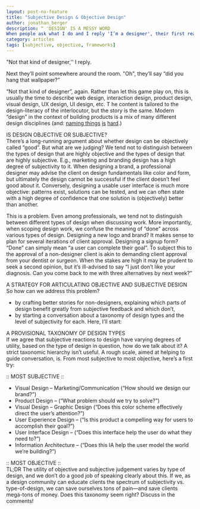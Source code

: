 ```yaml
---
layout: post-no-feature
title: "Subjective Design & Objective Design"
author: jonathan_berger
description: “ 'DESIGN' IS A MESSY WORD
When people ask what I do and I reply 'I’m a designer', their first reaction is often to point at my chest: 'Oh! Did you design that shirt?' "
category: articles
tags: [subjective, objective, frameworks]
---
```


"Not that kind of designer,''  I reply.

Next they’ll point somewhere around the room.  "Oh", they’ll say “did you hang that wallpaper?”

“Not that kind of designer”, again.  Rather than let this game play on, this is usually the time to describe web design, interaction design, product design, visual design, UX design, UI design, etc. T he content is tailored to the design-literacy of the interlocutor, but the story is the same.  Modern “design” in the context of building products is a mix of many different design disciplines (and: <span style="text-decoration:underline"><a href="http://pivotallabs.com/not-in-a-name/">naming things</a></span> <a href="http://www.quora.com/Computer-Science/Why-is-naming-things-hard-in-computer-science-and-how-can-it-can-be-made-easier">is</a> <a href="http://martinfowler.com/bliki/TwoHardThings.html">hard</a>.)

IS DESIGN OBJECTIVE OR SUBJECTIVE?
<br>
There’s a long-running argument about whether design can be objectively called “good”.  But what are we judging?  We tend not to distinguish between the types of design that are highly objective and the types of design that are highly subjective.  E.g., marketing and branding design has a high degree of subjectivity to it.  When designing a brand, a professional designer may advise the client on design fundamentals like color and form, but ultimately the design cannot be successful if the client doesn’t feel good about it.  Conversely, designing a usable user interface is much more objective: patterns exist, solutions can be tested, and we can often state with a high degree of confidence that one solution is (objectively) better than another.

This is a problem.  Even among professionals, we tend not to distinguish between different types of design when discussing work.  More importantly, when scoping design work, we confuse the meaning of “done” across various types of design.  Designing a new logo and brand? It makes sense to plan for several iterations of client approval.  Designing a signup form? “Done” can simply mean “a user can complete their goal”.  To subject this to the approval of a non-designer client is akin to demanding client approval from your dentist or surgeon.  When the stakes are high it may be prudent to seek a second opinion, but it’s ill-advised to say “I just don’t like your diagnosis.  Can you come back to me with three alternatives by next week?”

A STRATEGY FOR ARTICULATING OBJECTIVE AND SUBJECTIVE DESIGN
<br>
So how can we address this problem?

<ul>
<li>by crafting better stories for non-designers, explaining which parts of design benefit greatly from subjective feedback and which don’t,</li>
<li>by starting a conversation about a taxonomy of design types and the level of subjectivity for each. Here, I’ll start:</li>
</ul>

A PROVISIONAL TAXONOMY OF DESIGN TYPES
<br>
If we agree that subjective reactions to design have varying degrees of utility, based on the type of design in question, how do we talk about it?  A strict taxonomic hierarchy isn’t useful.  A rough scale, aimed at helping to guide conversation, is.  From most subjective to most objective, here’s a first try:

:: MOST SUBJECTIVE ::
<ul>
<li>Visual Design – Marketing/Communication (“How should we design our brand?”)</li>
<li>Product Design – (“What problem should we try to solve?”)</li>
<li>Visual Design – Graphic Design (“Does this color scheme effectively direct the user’s attention?”)</li>
<li>User Experience Design – (“Is this product a compelling way for users to accomplish their goal?”)</li>
<li>User Interface Design – (“Does this interface help the user do what they need to?”)</li>
<li>Information Architecture – (“Does this IA help the user model the world we’re building?”)</li>
</ul>

:: MOST OBJECTIVE :: 
<br>
TL;DR
The utility of objective and subjective judgement varies by type of design, and we don’t do a good job of speaking clearly about this.  If we, as a design community can educate clients the spectrum of subjectivity vs. type-of-design, we can save ourselves tons of pain—and save clients mega-tons of money.  Does this taxonomy seem right? Discuss in the comments!